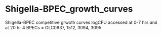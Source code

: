 # Shigella-BPEC_growth_curves
Shigella-BPEC competitive grwoth curves
logCFU accessed at 0-7 hrs and at 20 hr
4 BPECs = OLC0637, 1512, 3094, 3095
